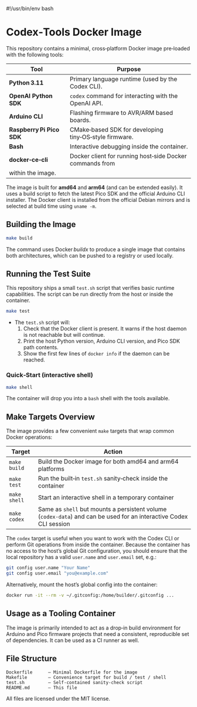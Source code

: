 #!/usr/bin/env bash

# Codex‑Tools Docker Image

This repository contains a minimal, cross‑platform Docker image pre‑loaded with
the following tools:

| Tool | Purpose |
|------|---------|
| **Python 3.11** | Primary language runtime (used by the Codex CLI). |
| **OpenAI Python SDK** | `codex` command for interacting with the OpenAI API. |
| **Arduino CLI** | Flashing firmware to AVR/ARM based boards. |
| **Raspberry Pi Pico SDK** | CMake‑based SDK for developing tiny‑OS‑style firmware. |
| **Bash** | Interactive debugging inside the container. |
| **docker‑ce‑cli** | Docker client for running host‑side Docker commands from
  within the image. |

The image is built for **amd64** and **arm64** (and can be extended easily). It
uses a build script to fetch the latest Pico SDK and the official Arduino CLI
installer. The Docker client is installed from the official Debian mirrors and
is selected at build time using `uname -m`.

## Building the Image

```bash
make build
```

The command uses Docker *buildx* to produce a single image that contains both
architectures, which can be pushed to a registry or used locally.

## Running the Test Suite
This repository ships a small `test.sh` script that verifies basic runtime
capabilities. The script can be run directly from the host or inside the
container.

```bash
make test
```

* The `test.sh` script will: 
  1. Check that the Docker client is present. It warns if the host daemon is not
     reachable but will continue. 
  2. Print the host Python version, Arduino CLI version, and Pico SDK path
     contents. 
  3. Show the first few lines of `docker info` if the daemon can be reached.

### Quick‑Start (interactive shell)

```bash
make shell
```

The container will drop you into a `bash` shell with the tools available.

## Make Targets Overview
The image provides a few convenient `make` targets that wrap common Docker
operations:

| Target | Action |
|--------|--------|
| `make build` | Build the Docker image for both amd64 and arm64 platforms |
| `make test` | Run the built‑in `test.sh` sanity‑check inside the container |
| `make shell` | Start an interactive shell in a temporary container |
| `make codex` | Same as `shell` but mounts a persistent volume (`codex-data`) and can be used for an interactive Codex CLI session |

The `codex` target is useful when you want to work with the Codex CLI or perform Git operations from inside the container. Because the container has no access to the host’s global Git configuration, you should ensure that the local repository has a valid `user.name` and `user.email` set, e.g.:

```bash
git config user.name "Your Name"
git config user.email "you@example.com"
```

Alternatively, mount the host’s global config into the container:

```bash
docker run -it --rm -v ~/.gitconfig:/home/builder/.gitconfig ...
```

## Usage as a Tooling Container

The image is primarily intended to act as a drop‑in build environment for
Arduino and Pico firmware projects that need a consistent, reproducible set of
dependencies. It can be used as a CI runner as well.

## File Structure

```
Dockerfile      – Minimal Dockerfile for the image
Makefile        – Convenience target for build / test / shell
test.sh         – Self‑contained sanity‑check script
README.md       – This file
```

All files are licensed under the MIT license.

